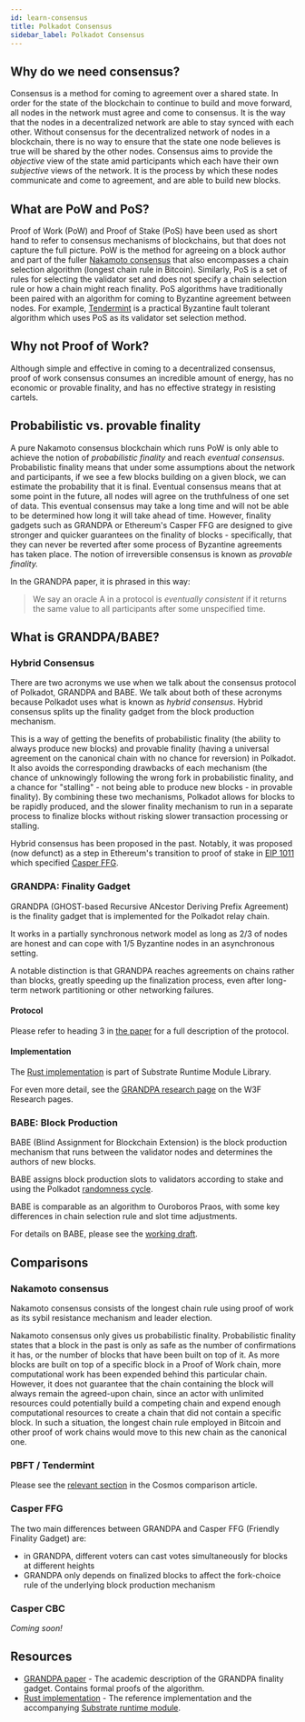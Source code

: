 ```yaml
---
id: learn-consensus
title: Polkadot Consensus
sidebar_label: Polkadot Consensus
---
```


## Why do we need consensus?

Consensus is a method for coming to agreement over a shared state. In order for the state of the blockchain to continue to build and move forward, all nodes in the network must agree and come to consensus. It is the way that the nodes in a decentralized network are able to stay synced with each other. Without consensus for the decentralized network of nodes in a blockchain, there is no way to ensure that the state one node believes is true will be shared by the other nodes. Consensus aims to provide the _objective_ view of the state amid participants which each have their own _subjective_ views of the network. It is the process by which these nodes communicate and come to agreement, and are able to build new blocks.

## What are PoW and PoS?

Proof of Work (PoW) and Proof of Stake (PoS) have been used as short hand to refer to consensus mechanisms of blockchains, but that does not capture the full picture. PoW is the method for agreeing on a block author and part of the fuller [Nakamoto consensus](#nakamoto-consensus) that also encompasses a chain selection algorithm (longest chain rule in Bitcoin). Similarly, PoS is a set of rules for selecting the validator set and does not specify a chain selection rule or how a chain might reach finality. PoS algorithms have traditionally been paired with an algorithm for coming to Byzantine agreement between nodes. For example, [Tendermint](learn-comparisons-cosmos) is a practical Byzantine fault tolerant algorithm which uses PoS as its validator set selection method.

## Why not Proof of Work?

Although simple and effective in coming to a decentralized consensus, proof of work consensus consumes an incredible amount of energy, has no economic or provable finality, and has no effective strategy in resisting cartels.

## Probabilistic vs. provable finality

A pure Nakamoto consensus blockchain which runs PoW is only able to achieve the notion of _probabilistic finality_ and reach _eventual consensus_. Probabilistic finality means that under some assumptions about the network and participants, if we see a few blocks building on a given block, we can estimate the probability that it is final.  Eventual consensus means that at some point in the future, all nodes will agree on the truthfulness of one set of data.  This eventual consensus may take a long time and will not be able to be determined how long it will take ahead of time.  However, finality gadgets such as GRANDPA or Ethereum's Casper FFG are designed to give stronger and quicker guarantees on the finality of blocks - specifically, that they can never be reverted after some process of Byzantine agreements has taken place. The notion of irreversible consensus is known as _provable finality._

In the GRANDPA paper, it is phrased in this way:

> We say an oracle A in a protocol is _eventually consistent_ if it returns the same value to all participants after some unspecified time.

## What is GRANDPA/BABE?

### Hybrid Consensus

There are two acronyms we use when we talk about the consensus protocol of Polkadot, GRANDPA and BABE. We talk about both of these acronyms because Polkadot uses what is known as _hybrid consensus_. Hybrid consensus splits up the finality gadget from the block production mechanism.

This is a way of getting the benefits of probabilistic finality (the ability to always produce new blocks) and provable finality (having a universal agreement on the canonical chain with no chance for reversion) in Polkadot. It also avoids the corresponding drawbacks of each mechanism (the chance of unknowingly following the wrong fork in probabilistic finality, and a chance for "stalling" - not being able to produce new blocks - in provable finality). By combining these two mechanisms, Polkadot allows for blocks to be rapidly produced, and the slower finality mechanism to run in a separate process to finalize blocks without risking slower transaction processing or stalling.

Hybrid consensus has been proposed in the past. Notably, it was proposed (now defunct) as a step in Ethereum's transition to proof of stake in [EIP 1011](http://eips.ethereum.org/EIPS/eip-1011) which specified [Casper FFG](#casper-ffg).

### GRANDPA: Finality Gadget

GRANDPA (GHOST-based Recursive ANcestor Deriving Prefix Agreement) is the finality gadget that is implemented for the Polkadot relay chain.

It works in a partially synchronous network model as long as 2/3 of nodes are honest and can cope with 1/5 Byzantine nodes in an asynchronous setting.

A notable distinction is that GRANDPA reaches agreements on chains rather than blocks, greatly speeding up the finalization process, even after long-term network partitioning or other networking failures.

#### Protocol

Please refer to heading 3 in [the paper](https://github.com/w3f/consensus/blob/master/pdf/grandpa.pdf) for a full description of the protocol.

#### Implementation

The [Rust implementation](https://github.com/paritytech/substrate/blob/master/srml/grandpa/src/lib.rs) is part of Substrate Runtime Module Library.

For even more detail, see the [GRANDPA research page](http://research.web3.foundation/en/latest/polkadot/GRANDPA/) on the W3F Research pages.

### BABE: Block Production

BABE (Blind Assignment for Blockchain Extension) is the block production mechanism that runs between the validator nodes and determines the authors of new blocks.

BABE assigns block production slots to validators according to stake and using the Polkadot [randomness cycle](learn-randomness).

BABE is comparable as an algorithm to Ouroboros Praos, with some key differences in chain selection rule and slot time adjustments.

For details on BABE, please see the [working draft](http://research.web3.foundation/en/latest/polkadot/BABE/Babe/).

## Comparisons

### Nakamoto consensus

Nakamoto consensus consists of the longest chain rule using proof of work as its sybil resistance mechanism and leader election.

Nakamoto consensus only gives us probabilistic finality. Probabilistic finality states that a block in the past is only as safe as the number of confirmations it has, or the number of blocks that have been built on top of it. As more blocks are built on top of a specific block in a Proof of Work chain, more computational work has been expended behind this particular chain. However, it does not guarantee that the chain containing the block will always remain the agreed-upon chain, since an actor with unlimited resources could potentially build a competing chain and expend enough computational resources to create a chain that did not contain a specific block. In such a situation, the longest chain rule employed in Bitcoin and other proof of work chains would move to this new chain as the canonical one.

### PBFT / Tendermint

Please see the [relevant section](learn-comparisons-cosmos#consensus) in the Cosmos comparison article.

<!-- ### HoneyBadgerBFT -->

### Casper FFG

The two main differences between GRANDPA and Casper FFG (Friendly Finality Gadget) are:

 - in GRANDPA, different voters can cast votes simultaneously for blocks at different heights
 - GRANDPA only depends on finalized blocks to affect the fork-choice rule of the underlying block production mechanism

### Casper CBC

_Coming soon!_

<!-- ### Avalanche -->

## Resources

- [GRANDPA paper](https://github.com/w3f/consensus/blob/master/pdf/grandpa.pdf) - The academic description of the GRANDPA finality gadget. Contains formal proofs of the algorithm.
- [Rust implementation](https://github.com/paritytech/finality-grandpa) - The reference implementation and the accompanying [Substrate runtime module](https://github.com/paritytech/substrate/blob/master/srml/grandpa/src/lib.rs).

<!-- ## Consensus in Polkadot

### Block Production

### Finality Gadget

### NPoS -->

